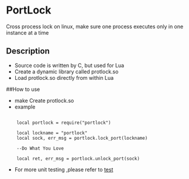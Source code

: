 # PortLock

Cross process lock on linux, make sure one process executes only in one instance at a time

## Description
* Source code is written by C, but used for Lua
* Create a dynamic library called protlock.so
* Load protlock.so directly from within Lua

##How to use
* make
  Create protlock.so
* example
<pre><code>
    local portlock = require("portlock")

    local lockname = "portlock"
    local sock, err_msg = portlock.lock_port(lockname)

    --Do What You Love

    local ret, err_msg = portlock.unlock_port(sock)
</pre></code>
* For more unit testing ,please refer to [test](test)


